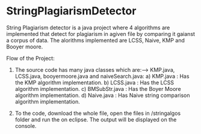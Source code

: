 # StringPlagiarismDetector
String Plagiarism detector is a java project where 4 algorithms are implemented that detect for plagiarism in agiven file by comparing it gaianst a corpus of data. 
The alorithms implemented are LCSS, Naive, KMP and Booyer moore. 

Flow of the Project:
	
1. The source code has many java classes which are:--> KMP.java, LCSS.java, booyermoore.java and naiveSearch.java:
   a) KMP.java : Has the KMP algorithm implementation.
   b) LCSS.java : Has the LCSS algorithm implementation.
   c) BMSubStr.java : Has the Boyer Moore algorithm implementation.
   d) Naive.java : Has Naive string comparison algorithm implementation.

2. To the code, download the whole file, open the files in /stringalgos folder and run the on eclipse. The output will be displayed on the console.
